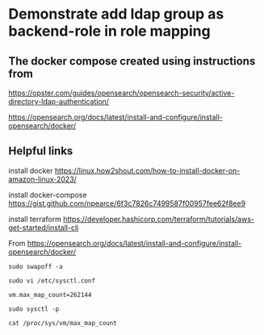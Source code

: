 # Demonstrate add ldap group as backend-role in role mapping 
## The docker compose created using instructions from 
https://opster.com/guides/opensearch/opensearch-security/active-directory-ldap-authentication/

https://opensearch.org/docs/latest/install-and-configure/install-opensearch/docker/

## Helpful links

install docker
https://linux.how2shout.com/how-to-install-docker-on-amazon-linux-2023/

install docker-compose
https://gist.github.com/npearce/6f3c7826c7499587f00957fee62f8ee9

install terraform
https://developer.hashicorp.com/terraform/tutorials/aws-get-started/install-cli


From https://opensearch.org/docs/latest/install-and-configure/install-opensearch/docker/ 
```
sudo swapoff -a

sudo vi /etc/sysctl.conf

vm.max_map_count=262144

sudo sysctl -p

cat /proc/sys/vm/max_map_count
```
